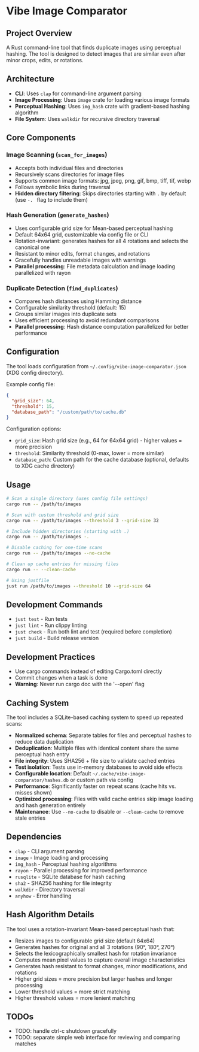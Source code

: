 # Vibe Image Comparator

## Project Overview
A Rust command-line tool that finds duplicate images using perceptual hashing. The tool is designed to detect images that are similar even after minor crops, edits, or rotations.

## Architecture
- **CLI**: Uses `clap` for command-line argument parsing
- **Image Processing**: Uses `image` crate for loading various image formats
- **Perceptual Hashing**: Uses `img_hash` crate with gradient-based hashing algorithm
- **File System**: Uses `walkdir` for recursive directory traversal

## Core Components

### Image Scanning (`scan_for_images`)
- Accepts both individual files and directories
- Recursively scans directories for image files
- Supports common image formats: jpg, jpeg, png, gif, bmp, tiff, tif, webp
- Follows symbolic links during traversal
- **Hidden directory filtering**: Skips directories starting with `.` by default (use `-. ` flag to include them)

### Hash Generation (`generate_hashes`)
- Uses configurable grid size for Mean-based perceptual hashing
- Default 64x64 grid, customizable via config file or CLI
- Rotation-invariant: generates hashes for all 4 rotations and selects the canonical one
- Resistant to minor edits, format changes, and rotations
- Gracefully handles unreadable images with warnings
- **Parallel processing**: File metadata calculation and image loading parallelized with rayon

### Duplicate Detection (`find_duplicates`)
- Compares hash distances using Hamming distance
- Configurable similarity threshold (default: 15)
- Groups similar images into duplicate sets
- Uses efficient processing to avoid redundant comparisons
- **Parallel processing**: Hash distance computation parallelized for better performance

## Configuration
The tool loads configuration from `~/.config/vibe-image-comparator.json` (XDG config directory).

Example config file:
```json
{
  "grid_size": 64,
  "threshold": 15,
  "database_path": "/custom/path/to/cache.db"
}
```

Configuration options:
- `grid_size`: Hash grid size (e.g., 64 for 64x64 grid) - higher values = more precision
- `threshold`: Similarity threshold (0-max, lower = more similar)
- `database_path`: Custom path for the cache database (optional, defaults to XDG cache directory)

## Usage
```bash
# Scan a single directory (uses config file settings)
cargo run -- /path/to/images

# Scan with custom threshold and grid size
cargo run -- /path/to/images --threshold 3 --grid-size 32

# Include hidden directories (starting with .)
cargo run -- /path/to/images -.

# Disable caching for one-time scans
cargo run -- /path/to/images --no-cache

# Clean up cache entries for missing files
cargo run -- --clean-cache

# Using justfile
just run /path/to/images --threshold 10 --grid-size 64
```

## Development Commands
- `just test` - Run tests
- `just lint` - Run clippy linting
- `just check` - Run both lint and test (required before completion)
- `just build` - Build release version

## Development Practices
- Use cargo commands instead of editing Cargo.toml directly
- Commit changes when a task is done
- **Warning**: Never run cargo doc with the '--open' flag

## Caching System
The tool includes a SQLite-based caching system to speed up repeated scans:
- **Normalized schema**: Separate tables for files and perceptual hashes to reduce data duplication
- **Deduplication**: Multiple files with identical content share the same perceptual hash entry
- **File integrity**: Uses SHA256 + file size to validate cached entries
- **Test isolation**: Tests use in-memory databases to avoid side effects
- **Configurable location**: Default `~/.cache/vibe-image-comparator/hashes.db` or custom path via config
- **Performance**: Significantly faster on repeat scans (cache hits vs. misses shown)
- **Optimized processing**: Files with valid cache entries skip image loading and hash generation entirely
- **Maintenance**: Use `--no-cache` to disable or `--clean-cache` to remove stale entries

## Dependencies
- `clap` - CLI argument parsing
- `image` - Image loading and processing
- `img_hash` - Perceptual hashing algorithms
- `rayon` - Parallel processing for improved performance
- `rusqlite` - SQLite database for hash caching
- `sha2` - SHA256 hashing for file integrity
- `walkdir` - Directory traversal
- `anyhow` - Error handling

## Hash Algorithm Details
The tool uses a rotation-invariant Mean-based perceptual hash that:
- Resizes images to configurable grid size (default 64x64)
- Generates hashes for original and all 3 rotations (90°, 180°, 270°)
- Selects the lexicographically smallest hash for rotation invariance
- Computes mean pixel values to capture overall image characteristics
- Generates hash resistant to format changes, minor modifications, and rotations
- Higher grid sizes = more precision but larger hashes and longer processing
- Lower threshold values = more strict matching
- Higher threshold values = more lenient matching

## TODOs
- TODO: handle ctrl-c shutdown gracefully
- TODO: separate simple web interface for reviewing and comparing matches